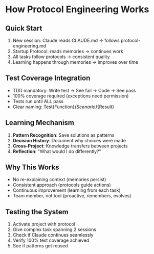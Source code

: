 # How Protocol Engineering Works

## Quick Start
1. New session: Claude reads CLAUDE.md → follows protocol-engineering.md
2. Startup Protocol: reads memories → continues work
3. All tasks follow protocols → consistent quality
4. Learning happens through memories → improves over time

## Test Coverage Integration
- TDD mandatory: Write test → See fail → Code → See pass
- 100% coverage required (exceptions need permission)
- Tests run until ALL pass
- Clear naming: Test{Function}_{Scenario}_{Result}

## Learning Mechanism
1. **Pattern Recognition**: Save solutions as patterns
2. **Decision History**: Document why choices were made  
3. **Cross-Project**: Knowledge transfers between projects
4. **Reflection**: "What would I do differently?"

## Why This Works
- No re-explaining context (memories persist)
- Consistent approach (protocols guide actions)
- Continuous improvement (learning from each task)
- Team member, not tool (proactive, remembers, evolves)

## Testing the System
1. Activate project with protocol
2. Give complex task spanning 2 sessions
3. Check if Claude continues seamlessly
4. Verify 100% test coverage achieved
5. See if patterns get reused
